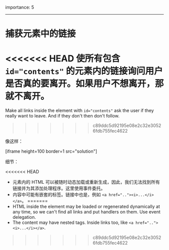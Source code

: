 importance: 5

---

# 捕获元素中的链接

<<<<<<< HEAD
使所有包含 `id="contents"` 的元素内的链接询问用户是否真的要离开。如果用户不想离开，那就不离开。
=======
Make all links inside the element with `id="contents"` ask the user if they really want to leave. And if they don't then don't follow.
>>>>>>> c89ddc5d92195e08e2c32e30526fdb755fec4622

像这样：

[iframe height=100 border=1 src="solution"]

细节：

<<<<<<< HEAD
- 元素内的 HTML 可以被随时动态加载或重新生成，因此，我们无法找到所有链接并为其添加处理程序。这里使用事件委托。
- 内容中可能有嵌套的标签。链接中也是，例如 `<a href=".."><i>...</i></a>`。
=======
- HTML inside the element may be loaded or regenerated dynamically at any time, so we can't find all links and put handlers on them. Use event delegation.
- The content may have nested tags. Inside links too, like `<a href=".."><i>...</i></a>`.
>>>>>>> c89ddc5d92195e08e2c32e30526fdb755fec4622
